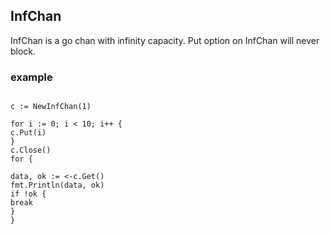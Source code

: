 
## InfChan
InfChan is a go chan with infinity capacity. Put option on InfChan will never block.


### example
````

c := NewInfChan(1)

for i := 0; i < 10; i++ {
c.Put(i)
}
c.Close()
for {

data, ok := <-c.Get()
fmt.Println(data, ok)
if !ok {
break
}
}

````
